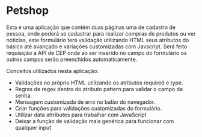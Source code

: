 
# Petshop 

Esta é uma aplicação que contém duas páginas uma de cadastro de pessoa, onde poderá se cadastrar para realizar compras de produtos ou ver noticias, este formulário terá validação utilizando HTML seus atributos do básico até avançado e variações customizadas com Javscript.
Será feito requisição a API de CEP onde ao ser inserido no campo do formulário os outros campos serão preenchidos automaticamente.

Conceitos utilizados nesta aplicação:

- Validações no próprio HTML utilizando os atributos required e type.
- Regras de regex dentro do atributo pattern para validar o campo de senha.
- Mensagem customizada de erro no balão do navegador.
- Criar funções para validações customizadas do formulário.
- Utilizar data attributes para trabalhar com JavaScript
- Deixar a função de validação mais genérica para funcionar com qualquer input


